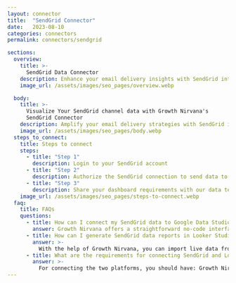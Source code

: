```yaml
---
layout: connector
title:  "SendGrid Connector"
date:   2023-08-10
categories: connectors
permalink: connectors/sendgrid

sections:
  overview:
    title: >-
      SendGrid Data Connector
    description: Enhance your email delivery insights with SendGrid integration. Seamlessly merge email delivery data from SendGrid with Looker Studio's analytical capabilities, unlocking insights that shape email campaigns, engagement rates, and operational excellence.
    image_url: /assets/images/seo_pages/overview.webp

  body:
    title: >-
      Visualize Your SendGrid channel data with Growth Nirvana's
      SendGrid Connector
    description: Amplify your email delivery strategies with SendGrid insights integrated into Looker Studio.
    image_url: /assets/images/seo_pages/body.webp
  steps_to_connect:
    title: Steps to connect
    steps:
      - title: "Step 1"
        description: Login to your SendGrid account
      - title: "Step 2"
        description: Authorize the SendGrid connection to send data to Growth Nirvana
      - title: "Step 3"
        description: Share your dashboard requirements with our data team. We will build the report for you.
    image_url: /assets/images/seo_pages/steps-to-connect.webp
  faq:
    title: FAQs
    questions:
      - title: How can I connect my SendGrid data to Google Data Studio/Looker Studio?
        answer: Growth Nirvana offers a straightforward no-code interface to connect to SendGrid data sources.
      - title: How can I generate SendGrid data reports in Looker Studio?
        answer: >-
          With the help of Growth Nirvana, you can import live data from SendGrid into Looker Studio. These data can be viewed in charts, tables, and dashboards to generate branded reports that can be shared instantly.
      - title: What are the requirements for connecting SendGrid and Looker Studio?
        answer: >-
          For connecting the two platforms, you should have: Growth Nirvana Account and SendGrid Ads Account
---
```

